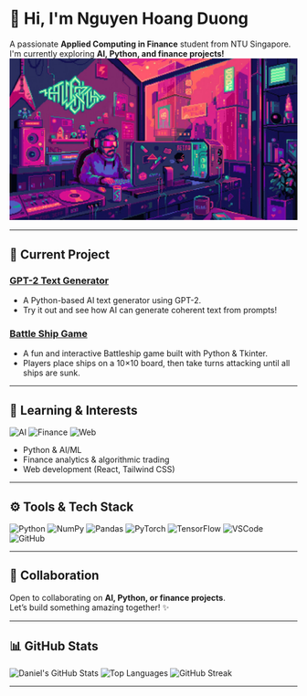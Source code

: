 # 👋 Hi, I'm Nguyen Hoang Duong

A passionate **Applied Computing in Finance** student from NTU Singapore.  
I'm currently exploring **AI, Python, and finance projects!**  
![Profile Banner](https://github.com/DanielNg0729/DanielNg0729/raw/main/thumb-1920-1355025.jpeg)



---

## 🔭 Current Project

### [GPT-2 Text Generator](https://github.com/DanielNg0729/gpt2-text-generator)  
-  A Python-based AI text generator using GPT-2.  
-  Try it out and see how AI can generate coherent text from prompts!  
### [Battle Ship Game](https://github.com/DanielNg0729/BattleshipGame)  
-  A fun and interactive Battleship game built with Python & Tkinter.
-  Players place ships on a 10×10 board, then take turns attacking until all ships are sunk.

---

## 🌱 Learning & Interests

![AI](https://img.shields.io/badge/AI-FF6F61?style=for-the-badge&logo=opencv&logoColor=white)
![Finance](https://img.shields.io/badge/Finance-00BFFF?style=for-the-badge&logo=moneygram&logoColor=white)
![Web](https://img.shields.io/badge/Web-61DAFB?style=for-the-badge&logo=react&logoColor=white)

- Python & AI/ML  
- Finance analytics & algorithmic trading  
- Web development (React, Tailwind CSS)

---

## ⚙️ Tools & Tech Stack

![Python](https://img.shields.io/badge/Python-3670A0?style=for-the-badge&logo=python&logoColor=ffdd54)
![NumPy](https://img.shields.io/badge/NumPy-013243?style=for-the-badge&logo=numpy&logoColor=white)
![Pandas](https://img.shields.io/badge/Pandas-150458?style=for-the-badge&logo=pandas&logoColor=white)
![PyTorch](https://img.shields.io/badge/PyTorch-EE4C2C?style=for-the-badge&logo=pytorch&logoColor=white)
![TensorFlow](https://img.shields.io/badge/TensorFlow-FF6F00?style=for-the-badge&logo=tensorflow&logoColor=white)
![VSCode](https://img.shields.io/badge/VSCode-007ACC?style=for-the-badge&logo=visual-studio-code&logoColor=white)
![GitHub](https://img.shields.io/badge/GitHub-181717?style=for-the-badge&logo=github&logoColor=white)

---

## 🤝 Collaboration

Open to collaborating on **AI, Python, or finance projects**.  
Let’s build something amazing together! ✨  

---

## 📊 GitHub Stats

![Daniel's GitHub Stats](https://github-readme-stats.vercel.app/api?username=DanielNg0729&show_icons=true&theme=radical)
![Top Languages](https://github-readme-stats.vercel.app/api/top-langs/?username=DanielNg0729&layout=compact&theme=radical)
![GitHub Streak](https://github-readme-streak-stats.herokuapp.com/?user=DanielNg0729&theme=radical)

---
